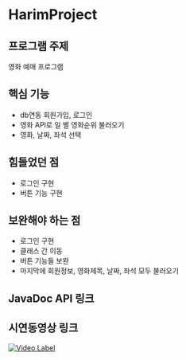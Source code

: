 # HarimProject

## 프로그램 주제
영화 예매 프로그램

## 핵심 기능
- db연동 회원가입, 로그인  
- 영화 API로 일 별 영화순위 불러오기  
- 영화, 날짜, 좌석 선택

## 힘들었던 점
- 로그인 구현  
- 버튼 기능 구현

## 보완해야 하는 점
- 로그인 구현  
- 클래스 간 이동  
- 버튼 기능들 보완
- 마지막에 회원정보, 영화제목, 날짜, 좌석 모두 불러오기

## JavaDoc API 링크

## 시연동영상 링크

[![Video Label](http://img.youtube.com/vi/sfj8VVkqZME/0.jpg)](https://youtu.be/sfj8VVkqZME)

##
